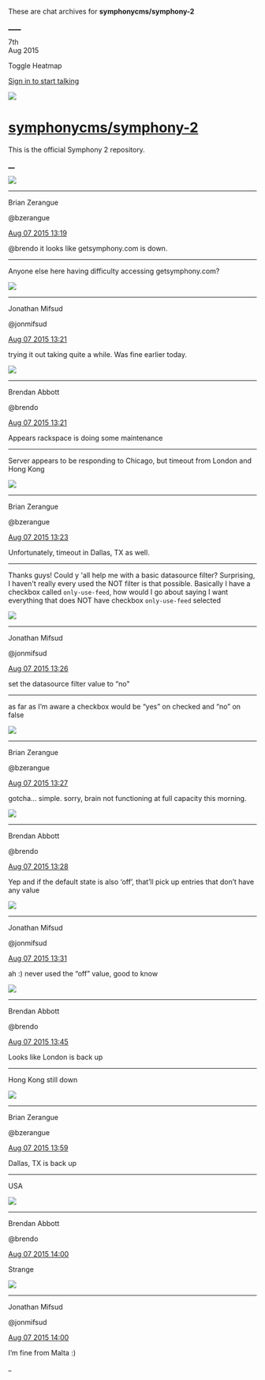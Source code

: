These are chat archives for **symphonycms/symphony-2**

[__](/symphonycms/symphony-2/archives/2015/08/08)[__](/symphonycms/symphony-2/archives/2015/08/06)

7th  
Aug 2015

Toggle Heatmap

[Sign in to start talking](/login?action=login&button=archive-login)

![](https://avatars-02.gitter.im/group/iv/3/57542c45c43b8c601977197e?s=48)

#  [symphonycms/symphony-2](/symphonycms/symphony-2)

This is the official Symphony 2 repository.

[ __](/orgs/symphonycms/rooms "More symphonycms rooms")

![](https://avatars0.githubusercontent.com/u/27163?v=3&s=30)

____

Brian Zerangue

@bzerangue

[Aug 07 2015
13:19](https://gitter.im/symphonycms/symphony-2?at=55c4b06a21801cd866ca39ca)

@brendo it looks like getsymphony.com is down.

____

Anyone else here having difficulty accessing getsymphony.com?

![](https://avatars1.githubusercontent.com/u/859775?v=3&s=30)

____

Jonathan Mifsud

@jonmifsud

[Aug 07 2015
13:21](https://gitter.im/symphonycms/symphony-2?at=55c4b0caaac97ada66dd007a)

trying it out taking quite a while. Was fine earlier today.

![](https://avatars2.githubusercontent.com/u/69268?v=3&s=30)

____

Brendan Abbott

@brendo

[Aug 07 2015
13:21](https://gitter.im/symphonycms/symphony-2?at=55c4b0eb21801cd866ca39dd)

Appears rackspace is doing some maintenance

____

Server appears to be responding to Chicago, but timeout from London and Hong
Kong

![](https://avatars0.githubusercontent.com/u/27163?v=3&s=30)

____

Brian Zerangue

@bzerangue

[Aug 07 2015
13:23](https://gitter.im/symphonycms/symphony-2?at=55c4b15c2ee3da6275c311b5)

Unfortunately, timeout in Dallas, TX as well.

____

Thanks guys! Could y 'all help me with a basic datasource filter? Surprising,
I haven't really every used the NOT filter is that possible. Basically I have
a checkbox called `only-use-feed`, how would I go about saying I want
everything that does NOT have checkbox `only-use-feed` selected

![](https://avatars1.githubusercontent.com/u/859775?v=3&s=30)

____

Jonathan Mifsud

@jonmifsud

[Aug 07 2015
13:26](https://gitter.im/symphonycms/symphony-2?at=55c4b1f5cdd8bb455f2f8ac8)

set the datasource filter value to “no"

____

as far as I’m aware a checkbox would be “yes” on checked and “no” on false

![](https://avatars0.githubusercontent.com/u/27163?v=3&s=30)

____

Brian Zerangue

@bzerangue

[Aug 07 2015
13:27](https://gitter.im/symphonycms/symphony-2?at=55c4b2357f578b465ff43a4d)

gotcha... simple. sorry, brain not functioning at full capacity this morning.

![](https://avatars2.githubusercontent.com/u/69268?v=3&s=30)

____

Brendan Abbott

@brendo

[Aug 07 2015
13:28](https://gitter.im/symphonycms/symphony-2?at=55c4b2732ee3da6275c311da)

Yep and if the default state is also ‘off’, that’ll pick up entries that don’t
have any value

![](https://avatars1.githubusercontent.com/u/859775?v=3&s=30)

____

Jonathan Mifsud

@jonmifsud

[Aug 07 2015
13:31](https://gitter.im/symphonycms/symphony-2?at=55c4b317aac97ada66dd00d7)

ah :) never used the “off” value, good to know

![](https://avatars2.githubusercontent.com/u/69268?v=3&s=30)

____

Brendan Abbott

@brendo

[Aug 07 2015
13:45](https://gitter.im/symphonycms/symphony-2?at=55c4b693cdd8bb455f2f8b61)

Looks like London is back up

____

Hong Kong still down

![](https://avatars0.githubusercontent.com/u/27163?v=3&s=30)

____

Brian Zerangue

@bzerangue

[Aug 07 2015
13:59](https://gitter.im/symphonycms/symphony-2?at=55c4b9d87f578b465ff43b4b)

Dallas, TX is back up

____

USA

![](https://avatars2.githubusercontent.com/u/69268?v=3&s=30)

____

Brendan Abbott

@brendo

[Aug 07 2015
14:00](https://gitter.im/symphonycms/symphony-2?at=55c4b9e48f067d637598719a)

Strange

![](https://avatars1.githubusercontent.com/u/859775?v=3&s=30)

____

Jonathan Mifsud

@jonmifsud

[Aug 07 2015
14:00](https://gitter.im/symphonycms/symphony-2?at=55c4b9f42ee3da6275c312bc)

I’m fine from Malta :)

_

